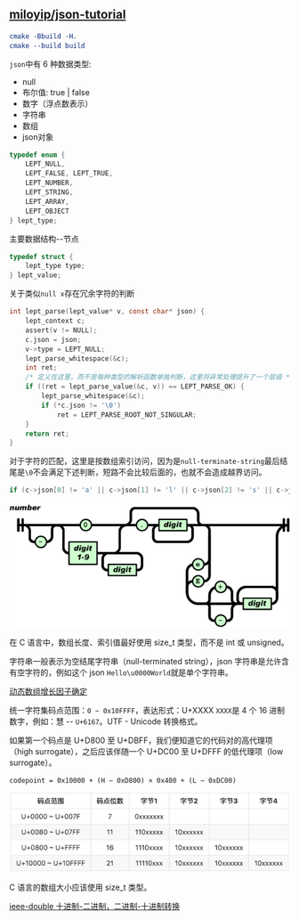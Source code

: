 ## [miloyip/json-tutorial](https://github.com/miloyip/json-tutorial)

```cmake
cmake -Bbuild -H.
cmake --build build
```

`json`中有 6 种数据类型:
- null
- 布尔值: true | false
- 数字（浮点数表示）
- 字符串
- 数组
- json对象
```c
typedef enum {
    LEPT_NULL,
    LEPT_FALSE, LEPT_TRUE,
    LEPT_NUMBER,
    LEPT_STRING,
    LEPT_ARRAY,
    LEPT_OBJECT
} lept_type;
```
主要数据结构--节点
```c
typedef struct {
    lept_type type;
} lept_value;
```

关于类似`null x`存在冗余字符的判断
```c
int lept_parse(lept_value* v, const char* json) {
    lept_context c;
    assert(v != NULL);
    c.json = json;
    v->type = LEPT_NULL;
    lept_parse_whitespace(&c);
    int ret;
    /* 定义在这里，而不是每种类型的解析函数单独判断，这里将异常处理提升了一个层级 */
    if ((ret = lept_parse_value(&c, v)) == LEPT_PARSE_OK) {
        lept_parse_whitespace(&c);
        if (*c.json != '\0')
            ret = LEPT_PARSE_ROOT_NOT_SINGULAR;
    }
    return ret;
}
```

对于字符的匹配，这里是按数组索引访问，因为是`null-terminate-string`最后结尾是`\0`不会满足下述判断，短路不会比较后面的，也就不会造成越界访问。
```c
if (c->json[0] != 'a' || c->json[1] != 'l' || c->json[2] != 's' || c->json[3] != 'e')
```

![number](img/v2-de5a6e279cbac2071284bfa7bb1e5730_b.png)

在 C 语言中，数组长度、索引值最好使用 size_t 类型，而不是 int 或 unsigned。

字符串一般表示为空结尾字符串（null-terminated string），json 字符串是允许含有空字符的，例如这个 json `Hello\u0000World`就是单个字符串。

[动态数组增长因子确定](https://github.com/facebook/folly/blob/main/folly/docs/FBVector.md)

统一字符集码点范围：`0 ~ 0x10FFFF`，表达形式：U+XXXX `XXXX`是 4 个 16 进制数字，例如：慧 -- `U+6167`。UTF - Unicode 转换格式。

如果第一个码点是 U+D800 至 U+DBFF，我们便知道它的代码对的高代理项（high surrogate），之后应该伴随一个 U+DC00 至 U+DFFF 的低代理项（low surrogate）。
```
codepoint = 0x10000 + (H − 0xD800) × 0x400 + (L − 0xDC00)
```
![utf-8 编码](img/v2-87bc95aabb1678caec0637a17d13593b_b.png)


C 语言的数组大小应该使用 size_t 类型。

[ieee-double 十进制-二进制，二进制-十进制转换](https://github.com/google/double-conversion)
